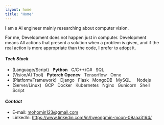 ```yaml
---
layout: home
title: "Home"
---
```

I am a AI engineer mainly researching about computer vision.

For me, Development does not happen just in computer. Development means All actions that present a solution when a problem is given, and if the real action is more appropriate than the code, I prefer to adopt it.

#### *Tech Stack*
* (Language/Script) &nbsp; **Python** &nbsp; C/C++/C# &nbsp; SQL
* (Vision/AI Tool) &nbsp; **Pytorch Opencv** &nbsp; Tensorflow &nbsp; Onnx
* (Platform/Framework) &nbsp; Django &nbsp; Flask &nbsp; MongoDB &nbsp; MySQL &nbsp; &nbsp; Nodejs &nbsp;
* (Server/Linux) &nbsp; GCP &nbsp; Docker &nbsp; Kubernetes &nbsp; Nginx &nbsp; Gunicorn &nbsp; Shell Script

#### *Contact*
* E-mail: mohomin123@gmail.com
* LinkedIn: https://www.linkedin.com/in/hyeongmin-moon-09aaa3164/

